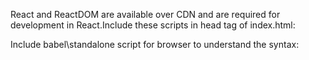 React and ReactDOM are available over CDN and are required for development in React.Include these scripts in head tag of index.html:
<script crossorigin src="https://unpkg.com/react@17/umd/react.development.js"></script>
<script crossorigin src="https://unpkg.com/react-dom@17/umd/react-dom.development.js"></script>

Include babel\standalone script for browser to understand the syntax:
<script src="https://unpkg.com/@babel/standalone/babel.min.js"></script>
<script type="text/babel"></script>
